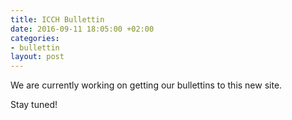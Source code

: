 ```yaml
---
title: ICCH Bullettin
date: 2016-09-11 18:05:00 +02:00
categories:
- bullettin
layout: post
---
```


We are currently working on getting our bullettins to this new site.

Stay tuned!